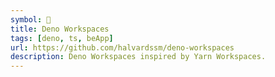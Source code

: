 ```yaml
---
symbol: 🦺
title: Deno Workspaces
tags: [deno, ts, beApp]
url: https://github.com/halvardssm/deno-workspaces
description: Deno Workspaces inspired by Yarn Workspaces.
---
```

